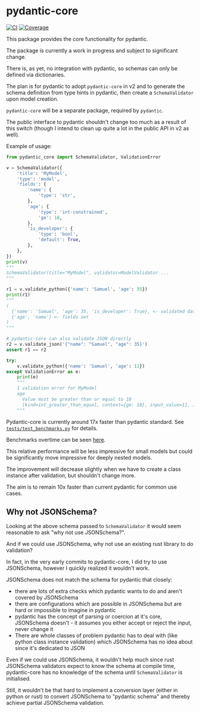 # pydantic-core

[![CI](https://github.com/samuelcolvin/pydantic-core/workflows/ci/badge.svg?event=push)](https://github.com/samuelcolvin/pydantic-core/actions?query=event%3Apush+branch%3Amain+workflow%3Aci)
[![Coverage](https://codecov.io/gh/samuelcolvin/pydantic-core/branch/main/graph/badge.svg?token=L2JQIWfqyv)](https://codecov.io/gh/samuelcolvin/pydantic-core)


This package provides the core functionality for pydantic.

The package is currently a work in progress and subject to significant change.

There is, as yet, no integration with pydantic, so schemas can only be defined via dictionaries.

The plan is for pydantic to adopt `pydantic-core` in v2 and to generate the schema definition from type hints in
pydantic, then create a `SchemaValidator` upon model creation.

`pydantic-core` will be a separate package, required by `pydantic`.

The public interface to pydantic shouldn't change too much as a result of this switch
(though I intend to clean up quite a lot in the public API in v2 as well).

Example of usage:

```py
from pydantic_core import SchemaValidator, ValidationError

v = SchemaValidator({
    'title': 'MyModel',
    'type': 'model',
    'fields': {
        'name': {
            'type': 'str',
        },
        'age': {
            'type': 'int-constrained',
            'ge': 18,
        },
        'is_developer': {
            'type': 'bool',
            'default': True,
        },
    },
})
print(v)
"""
SchemaValidator(title="MyModel", validator=ModelValidator ...
"""

r1 = v.validate_python({'name': 'Samuel', 'age': 35})
print(r1)
"""
(
  {'name': 'Samuel', 'age': 35, 'is_developer': True}, <- validated data
  {'age', 'name'} <- fields set
)
"""

# pydantic-core can also validate JSON directly
r2 = v.validate_json('{"name": "Samuel", "age": 35}')
assert r1 == r2

try:
    v.validate_python({'name': 'Samuel', 'age': 11})
except ValidationError as e:
    print(e)
    """
    1 validation error for MyModel
    age
      Value must be greater than or equal to 18
      [kind=int_greater_than_equal, context={ge: 18}, input_value=11, input_type=int]
    """
```

Pydantic-core is currently around 17x faster than pydantic standard.
See [`tests/test_benchmarks.py`](./tests/test_benchmarks.py) for details.

Benchmarks overtime can be seen [here](https://samuelcolvin.github.io/pydantic-core/dev/bench/).

This relative performance will be less impressive for small models but could be significantly move impressive
for deeply nested models.

The improvement will decrease slightly when we have to create a class instance after validation,
but shouldn't change more.

The aim is to remain 10x faster than current pydantic for common use cases.

## Why not JSONSchema?

Looking at the above schema passed to `SchemaValidator` it would seem reasonable to ask "why not use JSONSchema?".

And if we could use JSONSchema, why not use an existing rust library to do validation?

In fact, in the very early commits to pydantic-core, I did try to use JSONSchema,
however I quickly realized it wouldn't work.

JSONSchema does not match the schema for pydantic that closely:
* there are lots of extra checks which pydantic wants to do and aren't covered by JSONSchema
* there are configurations which are possible in JSONSchema but are hard or impossible to imagine in pydantic
* pydantic has the concept of parsing or coercion at it's core, JSONSchema doesn't -
  it assumes you either accept or reject the input, never change it
* There are whole classes of problem pydantic has to deal with (like python class instance validation) which JSONSchema
  has no idea about since it's dedicated to JSON

Even if we could use JSONSchema, it wouldn't help much since rust JSONSchema validators expect to know the
schema at compile time, pydantic-core has no knowledge of the schema until `SchemaValidator` is initialised.

Still, it wouldn't be that hard to implement a conversion layer (either in python or rust) to convert JSONSchema
to "pydantic schema" and thereby achieve partial JSONSchema validation.
